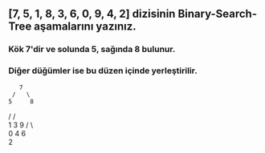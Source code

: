 
## [7, 5, 1, 8, 3, 6, 0, 9, 4, 2] dizisinin Binary-Search-Tree aşamalarını yazınız. 


### Kök 7'dir ve solunda 5, sağında 8 bulunur. 
### Diğer düğümler ise bu düzen içinde yerleştirilir.         
     
       7
     /   \
    5     8
   /     / \
  1     3   9
 / \     \
0   4     6
       \
        2